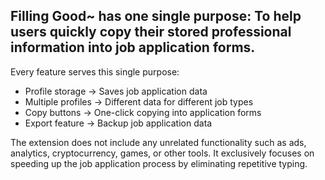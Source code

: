 ## Filling Good~ has one single purpose: To help users quickly copy their stored professional information into job application forms.

Every feature serves this single purpose:
- Profile storage → Saves job application data
- Multiple profiles → Different data for different job types
- Copy buttons → One-click copying into application forms
- Export feature → Backup job application data

The extension does not include any unrelated functionality such as ads, analytics, cryptocurrency, games, or other tools. It exclusively focuses on speeding up the job application process by eliminating repetitive typing.

